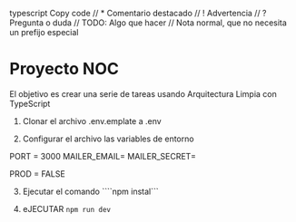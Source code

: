 
<!-- todo: Ejemplo de Uso con Better Comments: -->
typescript
Copy code
// * Comentario destacado
// ! Advertencia
// ? Pregunta o duda
// TODO: Algo que hacer
// Nota normal, que no necesita un prefijo especial

# Proyecto NOC

El objetivo es crear una serie de tareas usando Arquitectura Limpia con TypeScript

1. Clonar el archivo .env.emplate a .env

2. Configurar el archivo las variables de entorno


PORT = 3000
MAILER_EMAIL=
MAILER_SECRET=

PROD = FALSE


<!-- PARA RECONTRUIR LOS MODULOS DE NODE -->
3. Ejecutar el comando ````npm instal```


<!-- PARA HECHAR ANDAR NUESRA APLICACION -->
4. eJECUTAR ````npm run dev````
